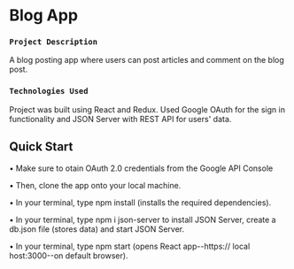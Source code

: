 # Blog App

### `Project Description`

A blog posting app where users can post articles and comment on the blog post. 

### `Technologies Used`

Project was built using React and Redux. Used Google OAuth for the sign in functionality and JSON Server with REST API for users' data.

## Quick Start 

• Make sure to otain OAuth 2.0 credentials from the Google API Console

• Then, clone the app onto your local machine.

• In your terminal, type npm install (installs the required dependencies).

• In your terminal, type npm i json-server to install JSON Server, create a db.json file (stores data) and start JSON Server.

• In your terminal, type npm start (opens React app--https:// local host:3000--on default browser).
